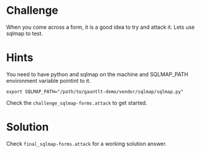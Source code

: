 # Challenge
When you come across a form, it is a good idea to try and attack it.  Lets use sqlmap to test.

# Hints
You need to have python and sqlmap on the machine and SQLMAP_PATH environment variable pointint to it.

```
export SQLMAP_PATH="/path/to/gauntlt-demo/vendor/sqlmap/sqlmap.py"
```

Check the `challenge_sqlmap-forms.attack` to get started. 

# Solution
Check `final_sqlmap-forms.attack` for a working solution answer.

